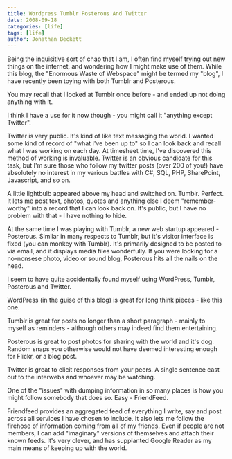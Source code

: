 ```yaml
---
title: Wordpress Tumblr Posterous And Twitter
date: 2008-09-18
categories: [life]
tags: [life]
author: Jonathan Beckett
---
```


Being the inquisitive sort of chap that I am, I often find myself trying out new things on the internet, and wondering how I might make use of them. While this blog, the "Enormous Waste of Webspace" might be termed my "blog", I have recently been toying with both Tumblr and Posterous.

You may recall that I looked at Tumblr once before - and ended up not doing anything with it.

I think I have a use for it now though - you might call it "anything except Twitter".

Twitter is very public. It's kind of like text messaging the world. I wanted some kind of record of "what I've been up to" so I can look back and recall what I was working on each day. At timesheet time, I've discovered this method of working is invaluable. Twitter is an obvious candidate for this task, but I'm sure those who follow my twitter posts (over 200 of you!) have absolutely no interest in my various battles with C#, SQL, PHP, SharePoint, Javascript, and so on.

A little lightbulb appeared above my head and switched on. Tumblr. Perfect. It lets me post text, photos, quotes and anything else I deem "remember-worthy" into a record that I can look back on. It's public, but I have no problem with that - I have nothing to hide.

At the same time I was playing with Tumblr, a new web startup appeared - Posterous. Similar in many respects to Tumblr, but it's visitor interface is fixed (you can monkey with Tumblr). It's primarily designed to be posted to via email, and it displays media files wonderfully. If you were looking for a no-nonsese photo, video or sound blog, Posterous hits all the nails on the head.

I seem to have quite accidentally found myself using WordPress, Tumblr, Posterous and Twitter.

WordPress (in the guise of this blog) is great for long think pieces - like this one.

Tumblr is great for posts no longer than a short paragraph - mainly to myself as reminders - although others may indeed find them entertaining.

Posterous is great to post photos for sharing with the world and it's dog. Random snaps you otherwise would not have deemed interesting enough for Flickr, or a blog post.

Twitter is great to elicit responses from your peers. A single sentence cast out to the interwebs and whoever may be watching.

One of the "issues" with dumping information in so many places is how you might follow somebody that does so. Easy - FriendFeed.

Friendfeed provides an aggregated feed of everything I write, say and post across all services I have chosen to include. It also lets me follow the firehose of information coming from all of my friends. Even if people are not members, I can add "imaginary" versions of themselves and attach their known feeds. It's very clever, and has supplanted Google Reader as my main means of keeping up with the world.